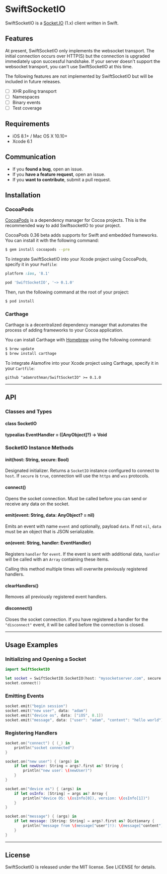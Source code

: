 # SwiftSocketIO

SwiftSocketIO is a [Socket.IO](http://socket.io/) (1.x) client written in Swift.

## Features

At present, SwiftSocketIO only implements the websocket transport. The initial connection occurs over HTTP(S) but the connection is upgraded immediately upon successful handshake. If your server doesn't support the websocket transport, you can't use SwiftSocketIO at this time.

The following features are not implemented by SwiftSocketIO but will be included in future releases.

- [ ] XHR polling transport
- [ ] Namespaces
- [ ] Binary events
- [ ] Test coverage

## Requirements

- iOS 8.1+ / Mac OS X 10.10+
- Xcode 6.1

## Communication

- If you **found a bug**, open an issue.
- If you **have a feature request**, open an issue.
- If you **want to contribute**, submit a pull request.

## Installation

### CocoaPods

[CocoaPods](http://cocoapods.org) is a dependency manager for Cocoa projects. This is the recommended way to add SwiftsocketIO to your project.

CocoaPods 0.36 beta adds supports for Swift and embedded frameworks. You can install it with the following command:

```bash
$ gem install cocoapods --pre
```

To integrate SwiftSocketIO into your Xcode project using CocoaPods, specify it in your `Podfile`:

```ruby
platform :ios, '8.1'

pod 'SwiftSocketIO', '~> 0.1.0'
```

Then, run the following command at the root of your project:

```bash
$ pod install
```

### Carthage

Carthage is a decentralized dependency manager that automates the process of adding frameworks to your Cocoa application.

You can install Carthage with [Homebrew](http://brew.sh/) using the following command:

```bash
$ brew update
$ brew install carthage
```

To integrate Alamofire into your Xcode project using Carthage, specify it in your `Cartfile`:

```ogdl
github "adamrothman/SwiftSocketIO" >= 0.1.0
```

---

## API

### Classes and Types

#### class SocketIO

#### typealias EventHandler = ([AnyObject]?) -> Void

### SocketIO Instance Methods

#### init(host: String, secure: Bool)

Designated initializer. Returns a `SocketIO` instance configured to connect to `host`. If `secure` is `true`, connection will use the `https` and `wss` protocols.

#### connect()

Opens the socket connection. Must be called before you can send or receive any data on the socket.

#### emit(event: String, data: AnyObject? = nil)

Emits an event with name `event` and optionally, payload `data`. If not `nil`, `data` must be an object that is JSON serializable.

#### on(event: String, handler: EventHandler)

Registers `handler` for `event`. If the event is sent with additional data, `handler` will be called with an `Array` containing these items.

Calling this method multiple times will overwrite previously registered handlers.

#### clearHandlers()

Removes all previously registered event handlers.

#### disconnect()

Closes the socket connection. If you have registered a handler for the `"disconnect"` event, it will be called before the connection is closed.

---

## Usage Examples

### Initializing and Opening a Socket

```swift
import SwiftSocketIO

let socket = SwiftSocketIO.SocketIO(host: "mysocketserver.com", secure: true)
socket.connect()
```

### Emitting Events

```swift
socket.emit("begin session")
socket.emit("new user", data: "adam")
socket.emit("device os", data: ["iOS", 8.1])
socket.emit("message", data: ["user": "adam", "content": "hello world"])
```

### Registering Handlers

```swift
socket.on("connect") { (_) in
    println("socket connected")
}

socket.on("new user") { (args) in
    if let newUser: String = args?.first as? String {
        println("new user: \(newUser)")
    }
}

socket.on("device os") { (args) in
    if let osInfo: [String] = args as? Array {
        println("device OS: \(osInfo[0]), version: \(osInfo[1])")
    }
}

socket.on("message") { (args) in
    if let message: [String: String] = args?.first as? Dictionary {
        println("message from \(message["user"]!): \(message["content"]!)")
    }
}
```

---

## License

SwiftSocketIO is released under the MIT license. See LICENSE for details.
